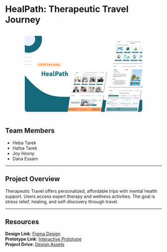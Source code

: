 # HealPath: Therapeutic Travel Journey

<div align="center">
  <img src="Cover.png" alt="Cover" width="75%" style="border-radius: 8px; margin: 1rem 0;">
</div>

## Team Members  
- Heba Tarek  
- Hafsa Tarek  
- Joy Hosny  
- Dana Essam  

---

## Project Overview  
Therapeutic Travel offers personalized, affordable trips with mental health support. Users access expert therapy and wellness activities. The goal is stress relief, healing, and self-discovery through travel.

---

## Resources  
**Design Link**: [Figma Design](https://www.figma.com/design/YUg1cbPdRl8MmuaiDW8nK1/Medical-Travel-web?node-id=1164-13590&t=YnFK7ZSKMmQeLgj3-1)  
**Prototype Link**: [Interactive Prototype](https://www.figma.com/proto/YUg1cbPdRl8MmuaiDW8nK1/Medical-Travel-web?page-id=0%3A1&node-id=347-1785&viewport=598%2C46%2C0.03&t=U4q7UPzygxDWBFZf-1&scaling=scale-down&content-scaling=fixed&starting-point-node-id=440%3A7015&show-proto-sidebar=1)  
**Project Drive**: [Design Assets](https://drive.google.com/drive/folders/1Gex7IGjkF2aOtqb0NWhVhIuY2k8T8l1j)

